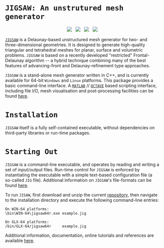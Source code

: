 # `JIGSAW: An unstrutured mesh generator`

<p align="center">
  <img src = "../master/img/bunny-TRIA3-1.png"> &nbsp
  <img src = "../master/img/bunny-TRIA3-2.png"> &nbsp
  <img src = "../master/img/bunny-TRIA3-3.png"> &nbsp
  <img src = "../master/img/bunny-TRIA4-3.png">
</p>

<a href="https://sites.google.com/site/dengwirda/jigsaw">`JIGSAW`</a> is a Delaunay-based unstructured mesh generator for two- and three-dimensional geometries. It is designed to generate high-quality triangular and tetrahedral meshes for planar, surface and volumetric problems. `JIGSAW` is based on a recently developed "restricted" Frontal-Delaunay algorithm -- a hybrid technique combining many of the best features of advancing-front and Delaunay-refinement type approaches.

`JIGSAW` is a stand-alone mesh generator written in C++, and is currently available for 64-bit `Windows` and `Linux` platforms. This package provides a basic command-line interface. A <a href="http://www.mathworks.com">`MATLAB`</a> // <a href="http://www.gnu.org/software/octave">`OCTAVE`</a> based scripting interface, including file I/O, mesh visualisation and post-processing facilities can be found <a href="https://github.com/dengwirda/jigsaw-matlab">here</a>.

# `Installation`

`JIGSAW` itself is a fully self-contained executable, without dependencies on third-party libraries or run-time packages. 

# `Starting Out`

`JIGSAW` is a command-line executable, and operates by reading and writing a set of input/output files. Run-time control for `JIGSAW` is enforced by instantiating the executable with a simple text-based configuration file (a so-called `JIG` file). Additional information on `JIGSAW`'s file-formats can be found <a href="http://sites.google.com/site/dengwirda/jigsaw/jigsaw-documentation">here</a>.

To run `JISAW`, first download and unzip the current <a href="https://github.com/dengwirda/jigsaw/archive/master.zip">repository</a>, then navigate to the installation directory and execute the following command-line entries:
````
On WIN-64 platforms:
\bin\WIN-64\jigsaw64r.exe example.jig

On GLX-64 platforms:
/bin/GLX-64/jigsaw64r     example.jig
````
Additional information, documentation, online tutorials and references are available <a href="http://sites.google.com/site/dengwirda/jigsaw">here</a>.


